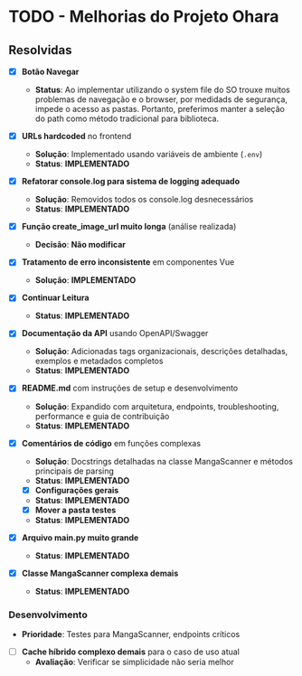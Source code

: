 # TODO - Melhorias do Projeto Ohara

## Resolvidas

- [x] **Botão Navegar** 
  - **Status**: Ao implementar utilizando o system file do SO trouxe muitos problemas de navegação e o browser, por medidads de segurança, impede o acesso as pastas. Portanto, preferimos manter a seleção do path como método tradicional para biblioteca.

- [x] **URLs hardcoded** no frontend
  - **Solução**: Implementado usando variáveis de ambiente (`.env`)
  - **Status**: **IMPLEMENTADO**

- [x] **Refatorar console.log para sistema de logging adequado**
  - **Solução**: Removidos todos os console.log desnecessários
  - **Status**: **IMPLEMENTADO**

- [x] **Função create_image_url muito longa** (análise realizada)
  - **Decisão**: **Não modificar** 

- [x] **Tratamento de erro inconsistente** em componentes Vue
  - **Solução**: **IMPLEMENTADO**

- [x] **Continuar Leitura** 
  - **Status**: **IMPLEMENTADO**
  
- [x] **Documentação da API** usando OpenAPI/Swagger
  - **Solução**: Adicionadas tags organizacionais, descrições detalhadas, exemplos e metadados completos
  - **Status**: **IMPLEMENTADO**

- [x] **README.md** com instruções de setup e desenvolvimento
  - **Solução**: Expandido com arquitetura, endpoints, troubleshooting, performance e guia de contribuição
  - **Status**: **IMPLEMENTADO**

- [x] **Comentários de código** em funções complexas
  - **Solução**: Docstrings detalhadas na classe MangaScanner e métodos principais de parsing
  - **Status**: **IMPLEMENTADO**

  - [x] **Configurações gerais** 
  - **Status**: **IMPLEMENTADO**

  - [x] **Mover a pasta testes** 
  - **Status**: **IMPLEMENTADO**

- [x] **Arquivo main.py muito grande** 
  - **Status**: **IMPLEMENTADO**

- [x] **Classe MangaScanner complexa demais** 
  - **Status**: **IMPLEMENTADO**

### Desenvolvimento

  - **Prioridade**: Testes para MangaScanner, endpoints críticos

- [ ] **Cache híbrido complexo demais** para o caso de uso atual
  - **Avaliação**: Verificar se simplicidade não seria melhor


